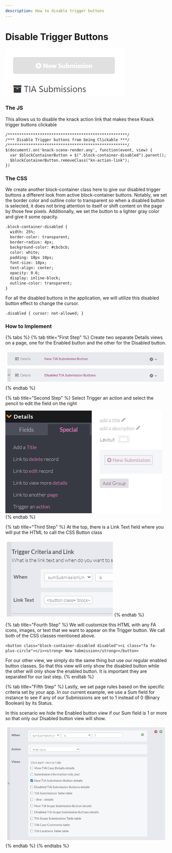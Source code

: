 ```yaml
---
description: How to disable trigger buttons
---
```


# Disable Trigger Buttons

![Disabling a Submission Button](../../.gitbook/assets/image%20%2847%29.png)



### The JS

This allows us to disable the knack action link that makes these Knack trigger buttons clickable

```text
/****************************************************/
/*** Disable Trigger buttons from being Clickable ***/
/****************************************************/
$(document).on('knack-scene-render.any', function(event, view) {
  var $blockContainerButton = $(".block-container-disabled").parent();
  $blockContainerButton.removeClass("kn-action-link");
})
```



### The CSS

We create another block-container class here to give our disabled trigger buttons a different look from active block-container buttons. Notably, we set the border color and outline color to transparent so when a disabled button is selected, it does not bring attention to itself or shift content on the page by those few pixels. Additionally, we set the button to a lighter gray color and give it some opacity.

```text
.block-container-disabled {
  width: 25%;
  border-color: transparent;
  border-radius: 4px;
  background-color: #cbcbcb;
  color: white;
  padding: 10px 10px;
  font-size: 18px;
  text-align: center;
  opacity: 0.6;
  display: inline-block;
  outline-color: transparent;
}
```

For all the disabled buttons in the application, we will utilize this disabled button effect to change the cursor.

```text
.disabled { cursor: not-allowed; }
```

### How to Implement



{% tabs %}
{% tab title="First Step" %}
Create two separate Details views on a page, one for the Enabled button and the other for the Disabled button.

![](../../.gitbook/assets/image%20%2843%29%20%281%29.png)
{% endtab %}

{% tab title="Second Step" %}
Select Trigger an action and select the pencil to edit the field on the right

![](../../.gitbook/assets/image%20%2849%29.png)
{% endtab %}

{% tab title="Third Step" %}
At the top, there is a Link Text field where you will put the HTML to call the CSS Button class

![](../../.gitbook/assets/image%20%2848%29.png)
{% endtab %}

{% tab title="Fourth Step" %}
We will customize this HTML with any FA icons, images, or text that we want to appear on the Trigger button. We call both of the CSS classes mentioned above.

```text
<button class="block-container-disabled disabled"><i class="fa fa-plus-circle"></i><strong> New Submission</strong></button>
```

For our other view, we simply do the same thing but use our regular enabled button classes. So that this view will only show the disabled button while the other will only show the enabled button. It is important they are separated for our last step.
{% endtab %}

{% tab title="Fifth Step" %}
Lastly, we set page rules based on the specific criteria set by your app. In our current example, we use a Sum field for instance to see if any of our Submissions are set to 1 instead of 0 \(Binary Boolean\) by its Status. 

In this scenario we hide the Enabled button view if our Sum field is 1 or more so that only our Disabled button view will show.

![](../../.gitbook/assets/image%20%2844%29.png)
{% endtab %}
{% endtabs %}







